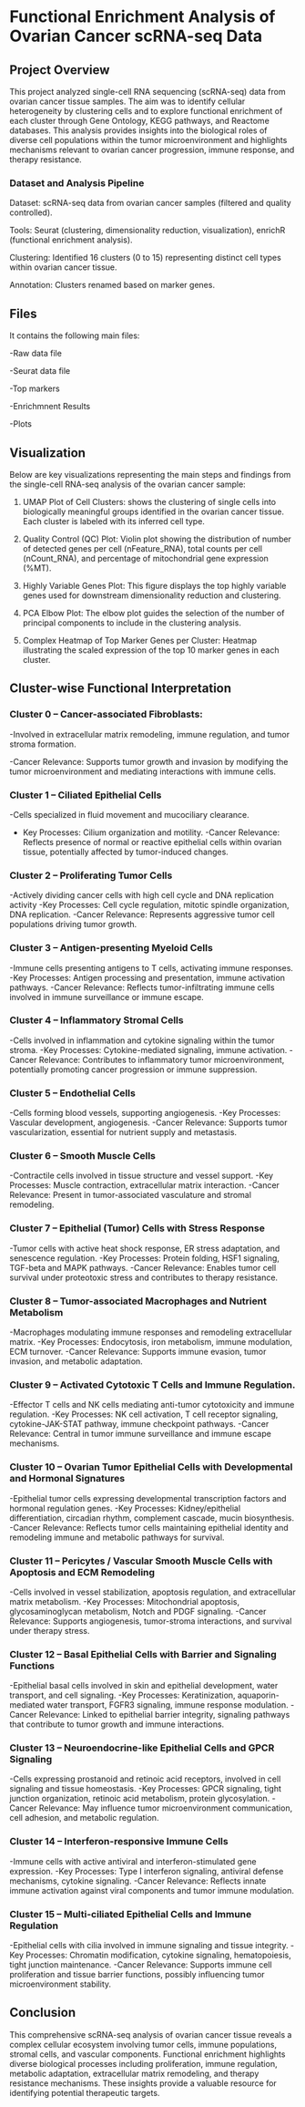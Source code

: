 # Functional Enrichment Analysis of Ovarian Cancer scRNA-seq Data
## Project Overview
This project analyzed single-cell RNA sequencing (scRNA-seq) data from ovarian cancer tissue samples. The aim was to identify cellular heterogeneity by clustering cells and to explore functional enrichment of each cluster through Gene Ontology, KEGG pathways, and Reactome databases. This analysis provides insights into the biological roles of diverse cell populations within the tumor microenvironment and highlights mechanisms relevant to ovarian cancer progression, immune response, and therapy resistance.
### Dataset and Analysis Pipeline

Dataset: scRNA-seq data from ovarian cancer samples (filtered and quality controlled).

Tools: Seurat (clustering, dimensionality reduction, visualization), enrichR (functional enrichment analysis).

Clustering: Identified 16 clusters (0 to 15) representing distinct cell types within ovarian cancer tissue.

Annotation: Clusters renamed based on marker genes.
## Files

It contains the following main files:

-Raw data file

-Seurat data file

-Top markers

-Enrichmnent Results

-Plots

## Visualization

Below are key visualizations representing the main steps and findings from the single-cell RNA-seq analysis of the ovarian cancer sample:

1. UMAP Plot of Cell Clusters: shows the clustering of single cells into biologically meaningful groups identified in the ovarian cancer tissue. Each cluster is labeled with its inferred cell type.

2. Quality Control (QC) Plot: Violin plot showing the distribution of number of detected genes per cell (nFeature_RNA), total counts per cell (nCount_RNA), and percentage of mitochondrial gene expression (%MT).

3. Highly Variable Genes Plot: This figure displays the top highly variable genes used for downstream dimensionality reduction and clustering.

4. PCA Elbow Plot: The elbow plot guides the selection of the number of principal components to include in the clustering analysis.

5. Complex Heatmap of Top Marker Genes per Cluster: Heatmap illustrating the scaled expression of the top 10 marker genes in each cluster. 


## Cluster-wise Functional Interpretation

### Cluster 0 – Cancer-associated Fibroblasts:

-Involved in extracellular matrix remodeling, immune regulation, and tumor stroma formation.

-Cancer Relevance: Supports tumor growth and invasion by modifying the tumor microenvironment and mediating interactions with immune cells.

### Cluster 1 – Ciliated Epithelial Cells

-Cells specialized in fluid movement and mucociliary clearance.
- Key Processes: Cilium organization and motility.
-Cancer Relevance: Reflects presence of normal or reactive epithelial cells within ovarian tissue, potentially affected by tumor-induced changes.

### Cluster 2 – Proliferating Tumor Cells

-Actively dividing cancer cells with high cell cycle and DNA replication activity
-Key Processes: Cell cycle regulation, mitotic spindle organization, DNA replication. 
-Cancer Relevance: Represents aggressive tumor cell populations driving tumor growth.

### Cluster 3 – Antigen-presenting Myeloid Cells

-Immune cells presenting antigens to T cells, activating immune responses.
-Key Processes: Antigen processing and presentation, immune activation pathways.
-Cancer Relevance: Reflects tumor-infiltrating immune cells involved in immune surveillance or immune escape.

### Cluster 4 – Inflammatory Stromal Cells

-Cells involved in inflammation and cytokine signaling within the tumor stroma.
-Key Processes: Cytokine-mediated signaling, immune activation.
-Cancer Relevance: Contributes to inflammatory tumor microenvironment, potentially promoting cancer progression or immune suppression.

### Cluster 5 – Endothelial Cells

-Cells forming blood vessels, supporting angiogenesis.
-Key Processes: Vascular development, angiogenesis.
-Cancer Relevance: Supports tumor vascularization, essential for nutrient supply and metastasis.

### Cluster 6 – Smooth Muscle Cells

-Contractile cells involved in tissue structure and vessel support.
-Key Processes: Muscle contraction, extracellular matrix interaction.
-Cancer Relevance: Present in tumor-associated vasculature and stromal remodeling.

### Cluster 7 – Epithelial (Tumor) Cells with Stress Response

-Tumor cells with active heat shock response, ER stress adaptation, and senescence regulation.
-Key Processes: Protein folding, HSF1 signaling, TGF-beta and MAPK pathways.
-Cancer Relevance: Enables tumor cell survival under proteotoxic stress and contributes to therapy resistance.

### Cluster 8 – Tumor-associated Macrophages and Nutrient Metabolism

-Macrophages modulating immune responses and remodeling extracellular matrix.
-Key Processes: Endocytosis, iron metabolism, immune modulation, ECM turnover.
-Cancer Relevance: Supports immune evasion, tumor invasion, and metabolic adaptation.

### Cluster 9 – Activated Cytotoxic T Cells and Immune Regulation.

-Effector T cells and NK cells mediating anti-tumor cytotoxicity and immune regulation.
-Key Processes: NK cell activation, T cell receptor signaling, cytokine-JAK-STAT pathway, immune checkpoint pathways.
-Cancer Relevance: Central in tumor immune surveillance and immune escape mechanisms.

### Cluster 10 – Ovarian Tumor Epithelial Cells with Developmental and Hormonal Signatures

-Epithelial tumor cells expressing developmental transcription factors and hormonal regulation genes.
-Key Processes: Kidney/epithelial differentiation, circadian rhythm, complement cascade, mucin biosynthesis.
-Cancer Relevance: Reflects tumor cells maintaining epithelial identity and remodeling immune and metabolic pathways for survival.

### Cluster 11 – Pericytes / Vascular Smooth Muscle Cells with Apoptosis and ECM Remodeling

-Cells involved in vessel stabilization, apoptosis regulation, and extracellular matrix metabolism.
-Key Processes: Mitochondrial apoptosis, glycosaminoglycan metabolism, Notch and PDGF signaling.
-Cancer Relevance: Supports angiogenesis, tumor-stroma interactions, and survival under therapy stress.

### Cluster 12 – Basal Epithelial Cells with Barrier and Signaling Functions

-Epithelial basal cells involved in skin and epithelial development, water transport, and cell signaling.
-Key Processes: Keratinization, aquaporin-mediated water transport, FGFR3 signaling, immune response modulation.
-Cancer Relevance: Linked to epithelial barrier integrity, signaling pathways that contribute to tumor growth and immune interactions.

### Cluster 13 – Neuroendocrine-like Epithelial Cells and GPCR Signaling

-Cells expressing prostanoid and retinoic acid receptors, involved in cell signaling and tissue homeostasis.
-Key Processes: GPCR signaling, tight junction organization, retinoic acid metabolism, protein glycosylation.
-Cancer Relevance: May influence tumor microenvironment communication, cell adhesion, and metabolic regulation.

### Cluster 14 – Interferon-responsive Immune Cells

-Immune cells with active antiviral and interferon-stimulated gene expression.
-Key Processes: Type I interferon signaling, antiviral defense mechanisms, cytokine signaling.
-Cancer Relevance: Reflects innate immune activation against viral components and tumor immune modulation.

### Cluster 15 – Multi-ciliated Epithelial Cells and Immune Regulation

-Epithelial cells with cilia involved in immune signaling and tissue integrity.
-Key Processes: Chromatin modification, cytokine signaling, hematopoiesis, tight junction maintenance.
-Cancer Relevance: Supports immune cell proliferation and tissue barrier functions, possibly influencing tumor microenvironment stability.

## Conclusion

This comprehensive scRNA-seq analysis of ovarian cancer tissue reveals a complex cellular ecosystem involving tumor cells, immune populations, stromal cells, and vascular components. Functional enrichment 
highlights diverse biological processes including proliferation, immune regulation, metabolic adaptation, extracellular matrix remodeling, and therapy resistance mechanisms. These insights provide a valuable resource for identifying potential therapeutic targets.




